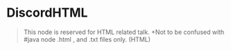 # DiscordHTML
>This node is reserved for HTML related talk.
+Not to be confused with #java node
.html , and .txt files only.
(HTML)
